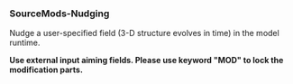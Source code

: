 ### SourceMods-Nudging    
Nudge a user-specified field (3-D structure evolves in time) in the model runtime.

**Use external input aiming fields. Please use keyword "MOD" to lock the modification parts.**


